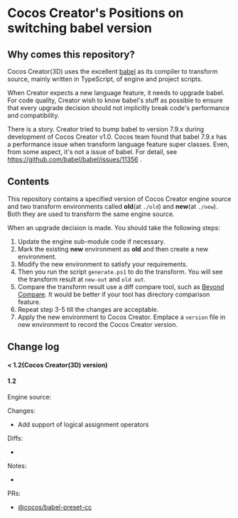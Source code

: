 # Cocos Creator's Positions on switching babel version

## Why comes this repository?

Cocos Creator(3D) uses the excellent [babel](https://github.com/babel/babel) as its compiler to transform source, mainly written in TypeScript, of engine and project scripts.

When Creator expects a new language feature, it needs to upgrade babel. For code quality, Creator wish to know babel's stuff as possible to ensure that every upgrade decision should not implicitly break code's performance and compatibility.

There is a story. Creator tried to bump babel to version 7.9.x during development of Cocos Creator v1.0. Cocos team found that babel 7.9.x has a performance issue when transform language feature super classes. Even, from some aspect, it's not a issue of babel. For detail, see https://github.com/babel/babel/issues/11356 .

## Contents

This repository contains a specified version of Cocos Creator engine source and two transform environments called **old**(at `./old`) and **new**(at `./new`). Both they are used to transform the same engine source.

When an upgrade decision is made. You should take the following steps:

1. Update the engine sub-module code if necessary.
2. Mark the existing **new** environment as **old** and then create a new environment.
3. Modify the new environment to satisfy your requirements.
4. Then you run the script `generate.ps1` to do the transform. You will see the transform result at `new-out` and `old out`.
5. Compare the transform result use a diff compare tool, such as [Beyond Compare](https://www.scootersoftware.com/). It would be better if your tool has directory comparison feature.
6. Repeat step 3-5 till the changes are acceptable.
7. Apply the new environment to Cocos Creator. Emplace a `version` file in new environment to record the Cocos Creator version.

## Change log

#### < 1.2(Cocos Creator(3D) version)

#### 1.2

Engine source: 

Changes:
* Add support of logical assignment operators

Diffs:

* 

Notes:

*

PRs:
* [@cocos/babel-preset-cc](https://github.com/cocos-creator/babel-preset-cc/pull/3)